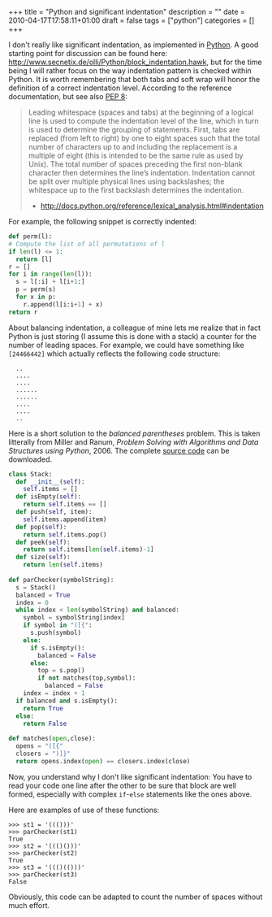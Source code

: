 +++
title = "Python and significant indentation"
description = ""
date = 2010-04-17T17:58:11+01:00
draft = false
tags = ["python"]
categories = []
+++

I don't really like significant indentation, as implemented in [Python][Python]. A good starting point for discussion can be found here: http://www.secnetix.de/olli/Python/block_indentation.hawk, but for the time being I will rather focus on the way indentation pattern is checked within Python. It is worth remembering that both tabs and soft wrap will honor the definition of a correct indentation level. According to the reference documentation, but see also [PEP 8][PEP 8]:

> Leading whitespace (spaces and tabs) at the beginning of a logical line is used to compute the indentation level of the line, which in turn is used to determine the grouping of statements. First, tabs are replaced (from left to right) by one to eight spaces such that the total number of characters up to and including the replacement is a multiple of eight (this is intended to be the same rule as used by Unix). The total number of spaces preceding the first non-blank character then determines the line’s indentation. Indentation cannot be split over multiple physical lines using backslashes; the whitespace up to the first backslash determines the indentation.
>
> - http://docs.python.org/reference/lexical_analysis.html#indentation

For example, the following snippet is correctly indented:

```python
def perm(l):
# Compute the list of all permutations of l
if len(l) <= 1:
  return [l]
r = []
for i in range(len(l)):
  s = l[:i] + l[i+1:]
  p = perm(s)
  for x in p:
    r.append(l[i:i+1] + x)
return r
```

About balancing indentation, a colleague of mine lets me realize that in fact Python is just storing (I assume this is done with a stack) a counter for the number of leading spaces. For example, we could have something like `[24466442]` which actually reflects the following code structure:

```
  ..
  ....
  ....
  ......
  ......
  ....
  ....
  ..
```

Here is a short solution to the *balanced parentheses* problem. This is taken litterally from Miller and Ranum, *Problem Solving with Algorithms and Data Structures using Python*, 2006. The complete <i class="fa fa-file-code-o fa-1x"></i> [source code][source code] can be downloaded.

```python
class Stack:
  def __init__(self):
    self.items = []
  def isEmpty(self):
    return self.items == []
  def push(self, item):
    self.items.append(item)
  def pop(self):
    return self.items.pop()
  def peek(self):
    return self.items[len(self.items)-1]
  def size(self):
    return len(self.items)
  
def parChecker(symbolString):
  s = Stack()
  balanced = True
  index = 0
  while index < len(symbolString) and balanced:
    symbol = symbolString[index]
    if symbol in "([{":
      s.push(symbol)
    else:
      if s.isEmpty():
        balanced = False
      else:
        top = s.pop()
        if not matches(top,symbol):
          balanced = False
    index = index + 1
  if balanced and s.isEmpty():
    return True
  else:
    return False
			
def matches(open,close):
  opens = "([{"
  closers = ")]}"
  return opens.index(open) == closers.index(close)
```

Now, you understand why I don't like significant indentation: You have to read your code one line after the other to be sure that block are well formed, especially with complex `if`-`else` statements like the ones above.

Here are examples of use of these functions:

```
>>> st1 = '((()))'
>>> parChecker(st1)
True
>>> st2 = '((()()))'
>>> parChecker(st2)
True
>>> st3 = '((()(()))'
>>> parChecker(st3)
False
```

Obviously, this code can be adapted to count the number of spaces without much effort.

[Python]: http://www.python.org "Python" 
[PEP 8]: http://www.python.org/dev/peps/pep-0008/ "PEP 8"
[source code]: http://www.aliquote.org/pub/par_checker.py